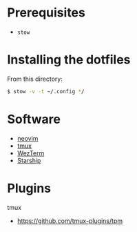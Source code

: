 # Prerequisites

- `stow`

# Installing the dotfiles

From this directory:

```bash
$ stow -v -t ~/.config */
```

# Software

- [neovim]()
- [tmux]()
- [WezTerm]()
- [Starship](https://starship.rs/)

# Plugins

tmux
- https://github.com/tmux-plugins/tpm

